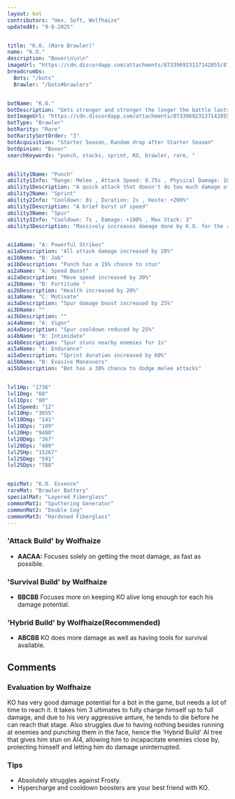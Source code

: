 ```yaml
---
layout: bot
contributors: "Hex, Soft, Wolfhaize"
updatedAt: "9-8-2025"


title: "K.O. (Rare Brawler)"
name: "K.O."
description: "Boxer\n\n\n"
imageUrl: "https://cdn.discordapp.com/attachments/873396923137142855/873397302184804372/KO.png"
breadcrumbs:
  Bots: "/bots"
  Brawler: "/bots#brawlers"


botName: "K.O."
botDescription: "Gets stronger and stronger the longer the battle lasts. K.O. can deliver a knockout blow"
botImageUrl: "https://cdn.discordapp.com/attachments/873396923137142855/873397302184804372/KO.png"
botType: "Brawler"
botRarity: "Rare"
botRaritySortOrder: "3"
botAcquisition: "Starter Season, Random drop after Starter Season"
botOpinion: "Boxer"
searchKeywords: "punch, stacks, sprint, KO, brawler, rare, "


ability1Name: "Punch"
ability1Info: "Range: Melee , Attack Speed: 0.75s , Physical Damage: 100%"
ability1Description: "A quick attack that doesn't do too much damage at first"
ability2Name: "Sprint"
ability2Info: "Cooldown: 8s , Duration: 2s , Haste: +200%"
ability2Description: "A brief burst of speed"
ability3Name: "Spur"
ability3Info: "Cooldown: 7s , Damage: +100% , Max Stack: 3"
ability3Description: "Massively increases damage done by K.O. for the rest of the battle"


ai1aName: "A: Powerful Strikes"
ai1aDescription: "All attack damage increased by 20%"
ai1bName: "B: Jab"
ai1bDescription: "Punch has a 15% chance to stun"
ai2aName: "A: Speed Boost"
ai2aDescription: "Move speed increased by 30%"
ai2bName: "B: Fortitude "
ai2bDescription: "Health increased by 20%"
ai3aName: "C: Motivate"
ai3aDescription: "Spur damage boost increased by 25%"
ai3bName: ""
ai3bDescription: ""
ai4aName: "A: Vigor"
ai4aDescription: "Spur cooldown reduced by 25%"
ai4bName: "B: Intimidate"
ai4bDescription: "Spur stuns nearby enemies for 1s"
ai5aName: "A: Endurance"
ai5aDescription: "Sprint duration increased by 60%"
ai5bName: "B: Evasive Maneuvers"
ai5bDescription: "Bot has a 30% chance to dodge melee attacks"


lvl1Hp: "1736"
lvl1Dmg: "60"
lvl1Dps: "80"
lvl1Speed: "12"
lvl10Hp: "3655"
lvl10Dmg: "141"
lvl10Dps: "189"
lvl20Hp: "9480"
lvl20Dmg: "367"
lvl20Dps: "489"
lvl25Hp: "15267"
lvl25Dmg: "591"
lvl25Dps: "788"


epicMat: "K.O. Essence"
rareMat: "Brawler Battery"
specialMat: "Layered Fiberglass"
commonMat1: "Sputtering Generator"
commonMat2: "Double Cog"
commonMat3: "Hardened Fiberglass"
---
```



### 'Attack Build' by Wolfhaize
- **AACAA:** Focuses solely on getting the most damage, as fast as possible.

### 'Survival Build' by Wolfhaize
- **BBCBB** Focuses more on keeping KO alive long enough tor each his damage potential.

### 'Hybrid Build' by Wolfhaize(Recommended) 
- **ABCBB** KO does more damage as well as having tools for survival available.

## Comments

### Evaluation by Wolfhaize
KO has very good damage potential for a bot in the game, but needs a lot of time to reach it. It takes him 3 ultimates to fully charge himself up to full damage, and due to his very aggressive anture, he tends to die before he can reach that stage. Also struggles due to having nothing besides running at enemies and punching them in the face, hence the 'Hybrid Build' AI tree that gives him stun on AI4, allowing him to incapacitate enemies close by, protecting himself and letting him do damage uninterrupted.

### Tips
- Absolutely struggles against Frosty.
- Hypercharge and cooldown boosters are your best friend with KO.

